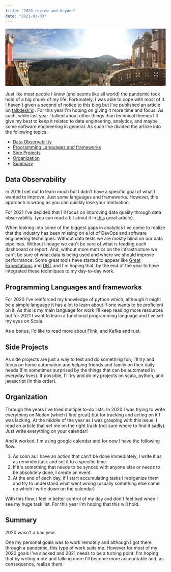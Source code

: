 ```yaml
---
title: "2020 review and beyond"
date: "2021-01-03"
---
```


![Pena's palace balcony](sintra.jpg)

Just like most people I know (and seems like all world) the pandemic took hold of a big chunk of my life. Fortunately, I was able to cope with most of it. I haven't given a second of notice to this blog but I've published an article on [talkdesk's](https://engineering.talkdesk.com/business-intelligence-a-road-from-staging-to-production-b708a662c668)). For this year I'm hoping on giving it more time and focus. As such, while last year I talked about other things than technical themes I'll give my best to keep it related to data engineering, analytics, and maybe some software engineering in general. As such I've divided the article into the following topics.

- [Data Observability](#data-observability)
- [Programming Languages and frameworks](#programming-languages-and-frameworks)
- [Side Projects](#side-projects)
- [Organization](#organization)
- [Summary](#summary)

## Data Observability

In 2019 I set out to learn much but I didn't have a specific goal of what I wanted to improve. Just some languages and frameworks. However, this approach is wrong as you can quickly lose your motivation.

For 2021 I've decided that I'll focus on improving data quality through data observability. (you can read a bit about it in [this](https://towardsdatascience.com/data-observability-the-next-frontier-of-data-engineering-f780feb874b) great article).

When looking into some of the biggest gaps in analytics I've come to realize that the industry has been missing on a lot of DevOps and software engineering techniques. Without data tests we are mostly blind on our data pipelines. Without lineage we can't be sure of what is feeding each dashboard or report. And, without more metrics on the infrastructure we can't be sure of what data is being used and where we should improve performance. Some great tools have started to appear like [Great Expectations](https://docs.greatexpectations.io/en/latest/intro.html) and [DBT](getdbt.com/) and I'm hoping that, by the end of the year to have integrated these techniques to my day-to-day work.

## Programming Languages and frameworks

For 2020 I've reinforced my knowledge of python which, although it might be a simple language it has a lot to learn about if one wants to be proficient on it. As this is my main language for work I'll keep reading more resources but for 2021 I want to learn a functional programming language and I've set my eyes on Scala.

As a bonus, I'd like to read more about Flink, and Kafka and rust.

## Side Projects

As side projects are just a way to test and do something fun, I'll try and focus on home automation and helping friends and family on their daily needs (I'm sometimes surprised by the things that can be automated in everyday lives). If possible, I'll try and do my projects on scala, python, and javascript (in this order).

## Organization

Through the years I've tried multiple to-do lists. In 2020 I was trying to write everything on Notion (which I find great) but for tracking and acting on it I was lacking. At the middle of the year as I was grasping with this issue, I read an article that set me on the right track (not sure where to find it sadly). Just write everything on your calendar!

And it worked. I'm using google calendar and for now I have the following flow.

1. As soon as I have an action that can't be done immediately, I write it as as reminder/task and set it to a specific time.
2. If it's something that needs to be synced with anyone else or needs to be absolutely done, I  create an event.
3. At the end of each day, if I start accumulating tasks I reorganize them and try to understand what went wrong (usually something else came up which I write down on the calendar)

With this flow, I feel in better control of my day and don't feel bad when I see my huge task list. For this year I'm hoping that this will hold.

## Summary

2020 wasn't a bad year.

One my personal goals was to work remotely and although I got there through a pandemic, this type of work suits me. However for most of my 2020 goals I've slacked and 2021 needs to be a turning point. I'm hoping that by writing more and talking more I'll become more accountable and, as consequence, realize them.
